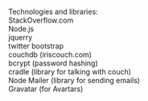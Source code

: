 Technologies and libraries: <br>
StackOverflow.com<br>
Node.js<br>
jquerry<br>
twitter bootstrap<br>
couchdb (iriscouch.com)<br>
bcrypt (password hashing)<br>
cradle (library for talking with couch)<br>
Node Mailer (library for sending emails)<br>
Gravatar (for Avartars)<br>
